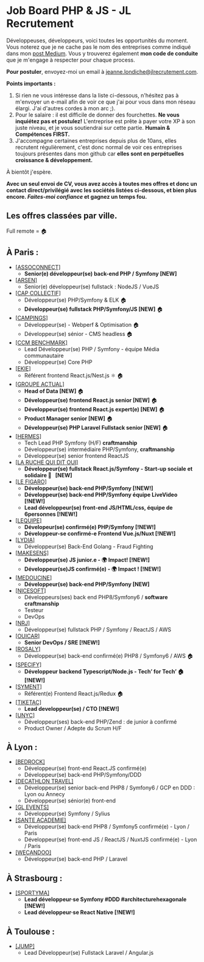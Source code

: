 # Job Board PHP & JS - JL Recrutement

Développeuses, développeurs, voici toutes les opportunités du moment. Vous noterez que je ne cache pas le nom des entreprises comme indiqué dans mon <a href="https://medium.com/@jlondiche/jarr%C3%AAte-le-recrutement-propri%C3%A9taire-je-d%C3%A9marre-l-open-source-6e33463aec9">post Medium</a>. Vous y trouverez également **mon code de conduite** que je m'engage à respecter pour chaque process.

**Pour postuler**, envoyez-moi un email à <a href="mailto:jeanne.londiche@jlrecrutement.com">jeanne.londiche@jlrecrutement.com</a>.

**Points importants :** 
1. Si rien ne vous intéresse dans la liste ci-dessous, n'hésitez pas à m'envoyer un e-mail afin de voir ce que j'ai pour vous dans mon réseau élargi. J'ai d'autres cordes à mon arc ;).
2. Pour le salaire : il est difficile de donner des fourchettes. **Ne vous inquiétez pas et postulez!** L'entreprise est prête à payer votre XP à son juste niveau, et je vous soutiendrai sur cette partie. **Humain & Compétences FIRST.**
3. J'accompagne certaines entreprises depuis plus de 10ans, elles recrutent régulièrement, c'est donc normal de voir ces entreprises toujours présentes dans mon github car **elles sont en perpétuelles croissance & développement.**

À bientôt j'espère.

**Avec un seul envoi de CV, vous avez accès à toutes mes offres et donc un contact direct/privilégié avec les sociétés listées ci-dessous, et bien plus encore. _Faites-moi confiance_ et gagnez un temps fou.**


## Les offres classées par ville.
Full remote = 🏠

## À Paris : 

- <a href="https://github.com/jlondiche/job-board-php/blob/master/ASSOCONNECT.md">[ASSOCONNECT]</a>
 	- **Senior(e) développeur(se) back-end PHP / Symfony [NEW]**
- <a href="https://github.com/jlondiche/job-board-php/blob/master/ARSEN.md">[ARSEN]</a> 
	- Senior(e) développeur(se) fullstack : NodeJS / VueJS
- <a href="https://github.com/jlondiche/job-board-php/blob/master/CAP%20COLLECTIF.md">[CAP COLLECTIF]</a> 
	- Développeur(se) PHP/Symfony & ELK 🏠
	- **Développeur(se) fullstack PHP/Symfony/JS [NEW]** 🏠
- <a href="https://github.com/jlondiche/job-board-php/blob/master/CAMPINGS.md">[CAMPINGS]</a> 
	- Développeur(se) - Webperf & Optimisation 🏠
	- Développeur(se) sénior - CMS headless 🏠
- <a href="https://github.com/jlondiche/job-board-php/blob/master/CCM%20BENCHMARK.md">[CCM BENCHMARK]</a>
	- Lead Développeur(se) PHP / Symfony - équipe Média communautaire
	- Développeur(se) Core PHP
- <a href="https://github.com/jlondiche/job-board-php/blob/master/EKIE.md">[EKIE]</a> 
	- Référent frontend React.js/Nest.js ⚛️ 🏠
- <a href="https://github.com/jlondiche/job-board-php/blob/master/GROUPE%20ACTUAL.md">[GROUPE ACTUAL]</a> 
	- **Head of Data [NEW]** 🏠
	- **Développeur(se) frontend React.js senior [NEW]** 🏠
	- **Développeur(se) frontend React.js expert(e) [NEW]** 🏠
	- **Product Manager senior [NEW]** 🏠
	- **Développeur(se) PHP Laravel Fullstack senior [NEW]** 🏠
- <a href="https://github.com/jlondiche/job-board-php/blob/master/HERMES.md">[HERMES]</a> 
	- Tech Lead PHP Symfony (H/F) **craftmanship**
	- Développeur(se) intermédiaire PHP/Symfony, **craftmanship**
	- Développeur(se) senior frontend ReactJS
- <a href="https://github.com/jlondiche/job-board-php/blob/master/LA%20RUCHE%20QUI%20DIT%20OUI.md">[LA RUCHE QUI DIT OUI]</a> 
	- **Développeur(se) fullstack React.js/Symfony - Start-up sociale et solidaire 🐝   [NEW]**
- <a href="https://github.com/jlondiche/job-board-php/blob/master/LE%20FIGARO.md">[LE FIGARO]</a> 
	- **Développeur(se) back-end PHP/Symfony [!NEW!]**
	- **Développeur(se) back-end PHP/Symfony équipe LiveVideo [!NEW!]**
	- **Lead développeur(se) front-end JS/HTML/css, équipe de 6personnes [!NEW!]**
- <a href="https://github.com/jlondiche/job-board-php/blob/master/LEQUIPE.md">[LEQUIPE]</a> 
	- **Dévelopeur(se) confirmé(e) PHP/Symfony [!NEW!]**
	- **Développeur-se confirmé-e Frontend Vue.js/Nuxt [!NEW!]**
- <a href="https://github.com/jlondiche/job-board-php/blob/master/LYDIA.md">[LYDIA]</a> 
	- Développeur(se) Back-End Golang - Fraud Fighting
- <a href="https://github.com/jlondiche/job-board-php/blob/master/MAKESENS.md">[MAKESENS]</a> 
	- **Développeur(se) JS junior.e - 🌍 Impact! [!NEW!]**
	- **Développeur(se)JS confirmé(e) - 🌍 Impact ! [!NEW!]**
- <a href="https://github.com/jlondiche/job-board-php/blob/master/MEDOUCINE.md">[MEDOUCINE]</a> 
	- **Développeur(se) back-end PHP/Symfony [NEW]**
- <a href="https://github.com/jlondiche/job-board-php/blob/master/NICESOFT.md">[NICESOFT]</a> 
	- Développeurs(ses) back end PHP8/Symfony6 / **software craftmanship** 
	- Testeur
	- DevOps
- <a href="https://github.com/jlondiche/job-board-php/blob/master/NRJ.md">[NRJ]</a> 
	- Développeur(se) fullstack PHP / Symfony / ReactJS / AWS
- <a href="https://github.com/jlondiche/job-board-php/blob/master/OUICAR.md">[OUICAR]</a> 
	- **Senior DevOps / SRE [!NEW!]**
- <a href="https://github.com/jlondiche/job-board-php/blob/master/ROSALY.md">[ROSALY]</a>    
	- Développeur(se) back-end confirmé(e) PHP8 / Symfony6 / AWS 🏠
- <a href="https://github.com/jlondiche/job-board-php/blob/master/SPECIFY.md">[SPECIFY]</a>    
	- **Développeur backend Typescript/Node.js - Tech’ for Tech’ 🏠 [!NEW!]**
- <a href="https://github.com/jlondiche/job-board-php/blob/master/SYMENT.md">[SYMENT]</a>  
	- Référent(e) Frontend React.js/Redux 🏠
- <a href="https://github.com/jlondiche/job-board-php/blob/master/TICKETAC.md">[TIKETAC]</a>  
	- **Lead developpeur(se) / CTO [!NEW!]**
- <a href="https://github.com/jlondiche/job-board-php/blob/master/UNYC.md">[UNYC]</a> 
	- Développeur(ses) back-end PHP/Zend : de junior à confirmé
	- Product Owner / Adepte du Scrum H/F

## À Lyon : 

- <a href="https://github.com/jlondiche/job-board-php/blob/master/BEDROCK.md">[BEDROCK]</a> 
	- Développeur(se) front-end React.JS confirmé(e)
	- Développeur(se) back-end PHP/Symfony/DDD
- <a href="https://github.com/jlondiche/job-board-php/blob/master/DECATHLON%20TRAVEL.md">[DECATHLON TRAVEL]</a>
	- Développeur(se) senior back-end PHP8 / Symfony6 / GCP en DDD : Lyon ou Annecy
	- Développeur(se) sénior(e) front-end
- <a href="https://github.com/jlondiche/job-board-php/blob/master/GL%20EVENTS.md">[GL EVENTS]</a>
	- Développeur(se) Symfony / Sylius
- <a href="https://github.com/jlondiche/job-board-php/blob/master/SANTE%20ACADEMIE.md">[SANTE ACADEMIE]</a> 
	- Développeur(se) back-end PHP8 / Symfony5 confirmé(e) - Lyon / Paris
	- Développeur(se) front-end JS / ReactJS / NuxtJS confirmé(e) - Lyon / Paris
- <a href="https://github.com/jlondiche/job-board-php/blob/master/WECANDOO.md">[WECANDOO]</a> 
	- Développeur(se) back-end PHP / Laravel

## À Strasbourg :

- <a href="https://github.com/jlondiche/job-board-php/blob/master/SPORTYMA.md">[SPORTYMA]</a> 
	- **Lead développeur·se Symfony #DDD #architecturehexagonale [!NEW!]** 
	- **Lead développeur·se React Native [!NEW!]** 

## À Toulouse :

- <a href="https://github.com/jlondiche/job-board-php/blob/master/JUMP.md">[JUMP]</a> 
	- Lead Développeur(se) Fullstack Laravel / Angular.js

